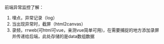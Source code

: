 前端异常监控了解：
1. 埋点，异常记录（log）
2. 当出现异常时，截屏（html2canvas）
3. 录频，rrweb(可html可vue，亲测vue简单可用)，在需要捕捉的地方添加录屏并传递给后端，此处存储的是data数组数据